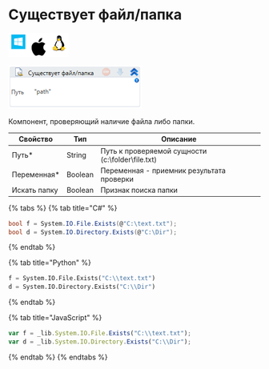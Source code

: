 # Существует файл/папка

![](<../../../.gitbook/assets/image (790).png>)

![](<../../../.gitbook/assets/image (189).png>)

Компонент, проверяющий наличие файла либо папки.

| Свойство     | Тип     | Описание                                         |
| ------------ | ------- | ------------------------------------------------ |
| Путь\*       | String  | Путь к проверяемой сущности (c:\folder\file.txt) |
| Переменная\* | Boolean | Переменная - приемник результата проверки        |
| Искать папку | Boolean | Признак поиска папки                             |

{% tabs %}
{% tab title="C#" %}
```csharp
bool f = System.IO.File.Exists(@"C:\text.txt");
bool d = System.IO.Directory.Exists(@"C:\Dir");
```
{% endtab %}

{% tab title="Python" %}
```python
f = System.IO.File.Exists("C:\\text.txt")
d = System.IO.Directory.Exists("C:\\Dir")
```
{% endtab %}

{% tab title="JavaScript" %}
```javascript
var f = _lib.System.IO.File.Exists("C:\\text.txt");
var d = _lib.System.IO.Directory.Exists("C:\\Dir");
```
{% endtab %}
{% endtabs %}
